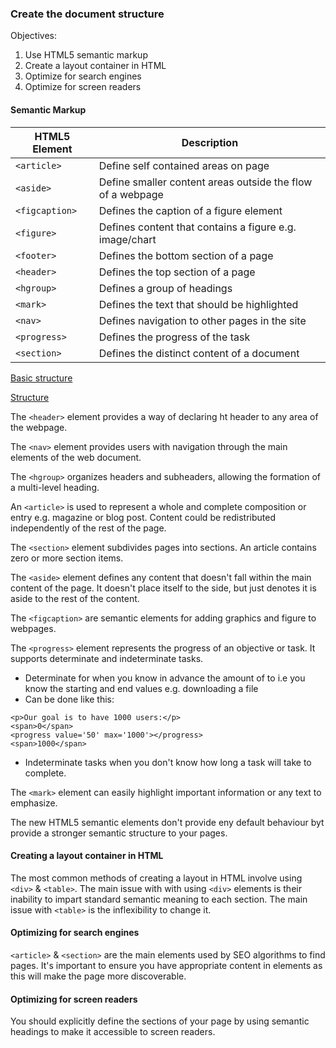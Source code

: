### Create the document structure

Objectives:
1. Use HTML5 semantic markup
2. Create a layout container in HTML
3. Optimize for search engines
4. Optimize for screen readers



#### Semantic Markup

| HTML5 Element  | Description |
| ------------- | ------------- |
| `<article>` | Define self contained areas on page  |
| `<aside>`  | Define smaller content areas outside the flow of a webpage  |
| `<figcaption>`  | Defines the caption of a figure element  |
| `<figure>`  | Defines content that contains a figure e.g. image/chart  |
| `<footer>`  | Defines the bottom section of a page  |
| `<header>`  | Defines the top section of a page  |
| `<hgroup>`  | Defines a group of headings  |
| `<mark>`  | Defines the text that should be highlighted  |
| `<nav>`  | Defines navigation to other pages in the site  |
| `<progress>`  | Defines the progress of the task  |
| `<section>`  | Defines the distinct content of a document  |


[Basic structure](./basic-html-structure.html)

[Structure](./html-page-structure.html)

The `<header>` element provides a way of declaring ht header to any area of the webpage.

The `<nav>` element provides users with navigation through the main elements of the web document.

The `<hgroup>` organizes headers and subheaders, allowing the formation of a multi-level heading.

An `<article>` is used to represent a whole and complete composition or entry e.g. magazine or blog post. Content could be redistributed independently of the rest of the page.

The `<section>` element subdivides pages into sections. An article contains zero or more section items.

The `<aside>` element defines any content that doesn't fall within the main content of the page. It doesn't place itself to the side, but just denotes it is aside to the rest of the content.

The `<figcaption>` are semantic elements for adding graphics and figure to webpages.

The `<progress>` element represents the progress of an objective or task. It supports determinate and indeterminate tasks.

 - Determinate for when you know in advance the amount of to i.e you know the starting and end values e.g. downloading a file
 - Can be done like this:
 ```
<p>Our goal is to have 1000 users:</p>
<span>0</span>
<progress value='50' max='1000'></progress>
<span>1000</span>
```
 - Indeterminate tasks when you don't know how long a task will take to complete.
 
The `<mark>` element can easily highlight important information or any text to emphasize.


The new HTML5 semantic elements don't provide eny default behaviour byt provide a stronger semantic structure to your pages.


#### Creating a layout container in HTML

The most common methods of creating a layout in HTML involve using `<div>` & `<table>`. 
The main issue with with using `<div>` elements is their inability to impart standard semantic meaning to each section.
The main issue with `<table>` is the inflexibility to change it.

#### Optimizing for search engines

`<article>` & `<section>` are the main elements used by SEO algorithms to find pages. 
It's important to ensure you have appropriate content in elements as this will make the page more discoverable.

#### Optimizing for screen readers

You should explicitly define the sections of your page by using semantic headings to make it accessible to screen readers.
